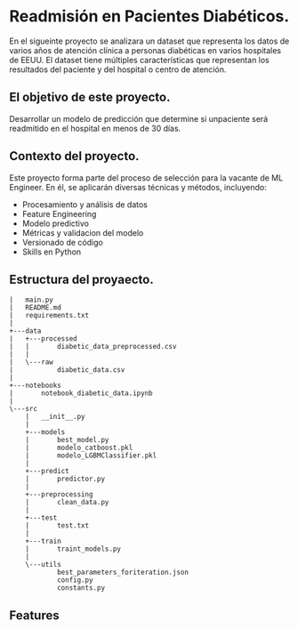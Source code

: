 # Readmisión en Pacientes Diabéticos.

En el sigueinte proyecto se analizara un  dataset que representa los datos de varios años de atención clínica a personas diabéticas en varios hospitales de EEUU. El dataset tiene múltiples
características que representan los resultados del paciente y del hospital o centro de atención.

## El objetivo de este proyecto.

Desarrollar un modelo de predicción que determine si unpaciente será readmitido en el hospital en menos de 30 días.

## Contexto del proyecto.

Este proyecto forma parte del proceso de selección para la vacante de ML Engineer. En él, se aplicarán diversas técnicas y métodos, incluyendo:

- Procesamiento y análisis de datos
- Feature Engineering
- Modelo predictivo
- Métricas y validacion del modelo
- Versionado de código
- Skills en Python

## Estructura del proyaecto. 
```
|   main.py
|   README.md
|   requirements.txt
|
+---data
|   +---processed
|   |       diabetic_data_preprocessed.csv
|   |
|   \---raw
|           diabetic_data.csv
|
+---notebooks
|       notebook_diabetic_data.ipynb
|
\---src
    |   __init__.py
    |
    +---models
    |       best_model.py
    |       modelo_catboost.pkl
    |       modelo_LGBMClassifier.pkl
    |
    +---predict
    |       predictor.py
    |
    +---preprocessing
    |       clean_data.py
    |
    +---test
    |       test.txt
    |
    +---train
    |       traint_models.py
    |
    \---utils
            best_parameters_foriteration.json
            config.py
            constants.py
```
## Features
